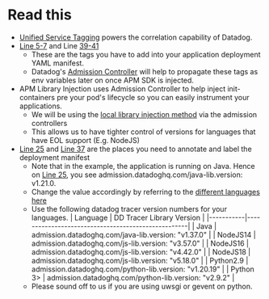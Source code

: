 # Read this
- [Unified Service Tagging](https://docs.datadoghq.com/getting_started/tagging/unified_service_tagging/?tab=kubernetes#overview) powers the correlation capability of Datadog. 
- [Line 5-7](https://github.com/jon94/eval-dd-poc/blob/main/2_APM%20Instrumentation/Java/sample-deployment.yaml#L5-L7) and Line [39-41](https://github.com/jon94/eval-dd-poc/blob/main/2_APM%20Instrumentation/Java/sample-deployment.yaml#L39-L41)
    - These are the tags you have to add into your application deployment YAML manifest.
    - Datadog's [Admission Controller](https://docs.datadoghq.com/getting_started/tagging/unified_service_tagging/?tab=kubernetes#configuration:~:text=If%20you%20deployed,Controller%20documentation.) will help to propagate these tags as env variables later on once APM SDK is injected. 
- APM Library Injection uses Admission Controller to help inject init-containers pre your pod's lifecycle so you can easily instrument your applications.
    - We will be using the [local library injection method](https://docs.datadoghq.com/tracing/trace_collection/library_injection_local/?tab=kubernetes#remove-apm-for-all-services-on-the-infrastructure) via the admission controllers
    - This allows us to have tighter control of versions for languages that have EOL support (E.g. NodeJS)
- [Line 25](https://github.com/jon94/eval-dd-poc/blob/main/2_APM%20Instrumentation/Java/sample-deployment.yaml#L25) and [Line 37](https://github.com/jon94/eval-dd-poc/blob/main/2_APM%20Instrumentation/Java/sample-deployment.yaml#L37) are the places you need to annotate and label the deployment manifest
    - Note that in the example, the application is running on Java. Hence on [Line 25](https://github.com/jon94/eval-dd-poc/blob/main/2_APM%20Instrumentation/Java/sample-deployment.yaml#L25), you see admission.datadoghq.com/java-lib.version: v1.21.0.
    - Change the value accordingly by referring to the [different languages here](https://docs.datadoghq.com/tracing/trace_collection/library_injection_local/?tab=kubernetes#step-2---annotate-your-pods-for-library-injection)
    - Use the following datadog tracer version numbers for your languages.
        | Language  | DD Tracer Library Version                          |
        |-----------|----------------------------------------------------|
        | Java      | admission.datadoghq.com/java-lib.version: "v1.37.0" |
        | NodeJS14  | admission.datadoghq.com/js-lib.version: "v3.57.0"   |
        | NodeJS16  | admission.datadoghq.com/js-lib.version: "v4.42.0"   |
        | NodeJS18  | admission.datadoghq.com/js-lib.version: "v5.18.0"   |
        | Python2.9 | admission.datadoghq.com/python-lib.version: "v1.20.19" |
        | Python 3> | admission.datadoghq.com/python-lib.version: "v2.9.2" |
    - Please sound off to us if you are using uwsgi or gevent on python.